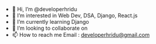 - 👋 Hi, I’m @developerhridu
- 👀 I’m interested in Web Dev, DSA, Django, React.js
- 🌱 I’m currently learning Django
- 💞️ I’m looking to collaborate on 
- 📫 How to reach me Email : developerhridu@gmail.com
<!---
developerhridu/developerhridu is a ✨ special ✨ repository because its `README.md` (this file) appears on your GitHub profile.
You can click the Preview link to take a look at your changes.
--->

